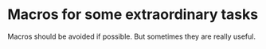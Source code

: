 # Macros for some extraordinary tasks

Macros should be avoided if possible.
But sometimes they are really useful.